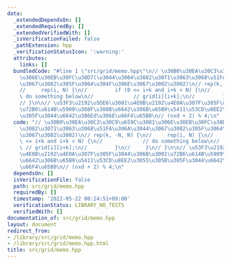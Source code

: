 ```yaml
---
data:
  _extendedDependsOn: []
  _extendedRequiredBy: []
  _extendedVerifiedWith: []
  _isVerificationFailed: false
  _pathExtension: hpp
  _verificationStatusIcon: ':warning:'
  attributes:
    links: []
  bundledCode: "#line 1 \"src/grid/memo.hpp\"\n// \u30B0\u30EA\u30C3\u30C9\u659C\u3081\
    \u306E\u30EB\u30FC\u30D7(\u3044\u3064\u3082\u3071\u3063\u3068\u51FA\u306A\u3044\
    \u3067\u3082\u305F\u3064\u304F\u306E\u3067\u3002\u3002)\n// rep(k, -N, N) {\n\
    //     rep(i, N) {\n//         if (0 <= i+k and i+k < N) {\n//             //\
    \ do something below\n//             // grid[i][i+k];\n//         }\n//     }\n\
    // }\n\n// \u53F3\u2192\u5DE6\u3001\u4E0B\u2192\u4E0A\u307F\u305F\u3044\u306B\u3001\
    \u72B6\u614B\u5909\u308F\u308B\u6642\u306B\u65B9\u5411\u53CD\u8EE2\u3055\u305B\
    \u305F\u3044\u6642\u306Ed\u306E\u66F4\u65B0\n// (nxd + 2) % 4;\n"
  code: "// \u30B0\u30EA\u30C3\u30C9\u659C\u3081\u306E\u30EB\u30FC\u30D7(\u3044\u3064\
    \u3082\u3071\u3063\u3068\u51FA\u306A\u3044\u3067\u3082\u305F\u3064\u304F\u306E\
    \u3067\u3002\u3002)\n// rep(k, -N, N) {\n//     rep(i, N) {\n//         if (0\
    \ <= i+k and i+k < N) {\n//             // do something below\n//            \
    \ // grid[i][i+k];\n//         }\n//     }\n// }\n\n// \u53F3\u2192\u5DE6\u3001\
    \u4E0B\u2192\u4E0A\u307F\u305F\u3044\u306B\u3001\u72B6\u614B\u5909\u308F\u308B\
    \u6642\u306B\u65B9\u5411\u53CD\u8EE2\u3055\u305B\u305F\u3044\u6642\u306Ed\u306E\
    \u66F4\u65B0\n// (nxd + 2) % 4;\n"
  dependsOn: []
  isVerificationFile: false
  path: src/grid/memo.hpp
  requiredBy: []
  timestamp: '2022-05-22 00:24:51+09:00'
  verificationStatus: LIBRARY_NO_TESTS
  verifiedWith: []
documentation_of: src/grid/memo.hpp
layout: document
redirect_from:
- /library/src/grid/memo.hpp
- /library/src/grid/memo.hpp.html
title: src/grid/memo.hpp
---
```

